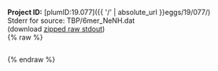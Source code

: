 **Project ID:** [plumID:19.077]({{ '/' | absolute_url }}eggs/19/077/)  
Stderr for source:  TBP/6mer_NeNH.dat   
(download [zipped raw stdout](6mer_NeNH.dat.plumed.stdout.txt.zip))  
{% raw %}
<pre>
</pre>
{% endraw %}
